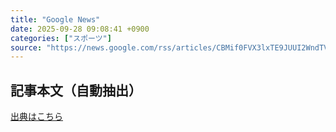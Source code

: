 ```yaml
---
title: "Google News"
date: 2025-09-28 09:08:41 +0900
categories: ["スポーツ"]
source: "https://news.google.com/rss/articles/CBMif0FVX3lxTE9JUUI2WndTVW85ZVc1cFBEblFLaTF4OUlKNFJ5THJDRmh3dnRMVnpvSmwwb3lFWmRUQUM5M3JFZHpTc2sxc05DNTVpQjRBcWlNeDJOY2ZvdDh3c3oyRmlmc3V1UG9zejZkR0hWeTBOcEdwMzhkU0c4cUNnbXE1NDg?oc=5"
---
```


## 記事本文（自動抽出）
<body class="y0K44d EA71Tc" id="readabilityBody"></body>

[出典はこちら](https://news.google.com/rss/articles/CBMif0FVX3lxTE9JUUI2WndTVW85ZVc1cFBEblFLaTF4OUlKNFJ5THJDRmh3dnRMVnpvSmwwb3lFWmRUQUM5M3JFZHpTc2sxc05DNTVpQjRBcWlNeDJOY2ZvdDh3c3oyRmlmc3V1UG9zejZkR0hWeTBOcEdwMzhkU0c4cUNnbXE1NDg?oc=5)
